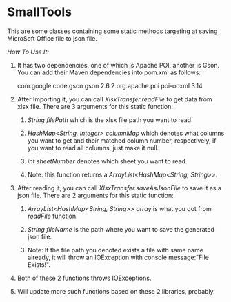 # SmallTools
This are some classes containing some static methods targeting at saving MicroSoft Office file to json file.



*How To Use It:* 

1. It has two dependencies, one of which is Apache POI, another is Gson. You can add their Maven dependencies into pom.xml as follows:

   	<dependency>
   	  <groupId>com.google.code.gson</groupId>
   	  <artifactId>gson</artifactId>
   	  <version>2.6.2</version>
   	</dependency>
   	<dependency>
   		<groupId>org.apache.poi</groupId>
   		<artifactId>poi-ooxml</artifactId>
   		<version>3.14</version>
   	</dependency>

2. After Importing it, you can call *XlsxTransfer.readFile* to get data from xlsx file. There are 3 arguments for this static function: 

   1. *String filePath* which is the xlsx file path you want to read. 

   2. *HashMap\<String, Integer> columnMap* which denotes what columns you want to get and their matched column number, respectively, if you want to read all columns, just make it null.

   3. *int sheetNumber* denotes which sheet you want to read. 

   4. Note: this function returns a *ArrayList\<HashMap\<String, String>>*.

3. After reading it, you can call *XlsxTransfer.saveAsJsonFile* to save it as a json file. There are 2 arguments for this static function:

   1. *ArrayList\<HashMap\<String, String>> array* is what you got from *readFile* function.

   2. *String fileName* is the path where you want to save the generated json file.

   3. Note: If the file path you denoted exists a file with same name already, it will throw an IOException with console message:"File Exists!".

4. Both of these 2 functions throws IOExceptions.

5. Will update more such functions based on these 2 libraries, probably.